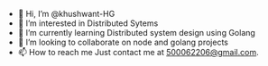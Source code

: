 - 👋 Hi, I’m @khushwant-HG
- 👀 I’m interested in Distributed Sytems
- 🌱 I’m currently learning Distributed system design using Golang
- 💞️ I’m looking to collaborate on node and golang projects 
- 📫 How to reach me Just contact me at 500062206@gmail.com.

<!---
khushwant-HG/khushwant-HG is a ✨ special ✨ repository because its `README.md` (this file) appears on your GitHub profile.
You can click the Preview link to take a look at your changes.
--->
